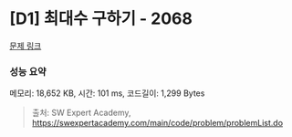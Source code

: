 # [D1] 최대수 구하기 - 2068 

[문제 링크](https://swexpertacademy.com/main/code/problem/problemDetail.do?contestProbId=AV5QQhbqA4QDFAUq) 

### 성능 요약

메모리: 18,652 KB, 시간: 101 ms, 코드길이: 1,299 Bytes



> 출처: SW Expert Academy, https://swexpertacademy.com/main/code/problem/problemList.do
